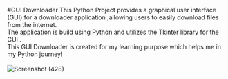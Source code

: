#GUI Downloader
This Python Project provides a graphical user interface (GUI) for a downloader application ,allowing users to easily download files from the internet.
<br> The application is build using Python and utilizes the Tkinter library for the GUI .
<br> This GUI Downloader is created for my learning purpose which helps me in my Python journey!
<br>
<br>
![Screenshot (428)](https://github.com/faiyankhan/GUI-Downloader/assets/144541895/81e3d9a6-7d70-4bf1-ae87-66d99ff83450)
